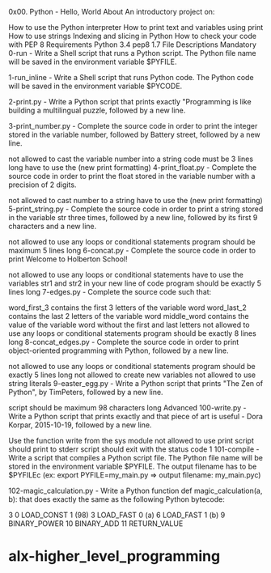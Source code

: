 0x00. Python - Hello, World
About
An introductory project on:

How to use the Python interpreter
How to print text and variables using print
How to use strings
Indexing and slicing in Python
How to check your code with PEP 8
Requirements
Python 3.4
pep8 1.7
File Descriptions
Mandatory
0-run - Write a Shell script that runs a Python script. The Python file name will be saved in the environment variable $PYFILE.

1-run_inline - Write a Shell script that runs Python code. The Python code will be saved in the environment variable $PYCODE.

2-print.py - Write a Python script that prints exactly "Programming is like building a multilingual puzzle, followed by a new line.

3-print_number.py - Complete the source code in order to print the integer stored in the variable number, followed by Battery street, followed by a new line.

not allowed to cast the variable number into a string
code must be 3 lines long
have to use the (new print formatting)
4-print_float.py - Complete the source code in order to print the float stored in the variable number with a precision of 2 digits.

not allowed to cast number to a string
have to use the (new print formatting)
5-print_string.py - Complete the source code in order to print a string stored in the variable str three times, followed by a new line, followed by its first 9 characters and a new line.

not allowed to use any loops or conditional statements
program should be maximum 5 lines long
6-concat.py - Complete the source code in order to print Welcome to Holberton School!

not allowed to use any loops or conditional statements
have to use the variables str1 and str2 in your new line of code
program should be exactly 5 lines long
7-edges.py - Complete the source code such that:

word_first_3 contains the first 3 letters of the variable word
word_last_2 contains the last 2 letters of the variable word
middle_word contains the value of the variable word without the first and last letters
not allowed to use any loops or conditional statements
program should be exactly 8 lines long
8-concat_edges.py - Complete the source code in order to print object-oriented programming with Python, followed by a new line.

not allowed to use any loops or conditional statements
program should be exactly 5 lines long
not allowed to create new variables
not allowed to use string literals
9-easter_egg.py - Write a Python script that prints "The Zen of Python", by TimPeters, followed by a new line.

script should be maximum 98 characters long
Advanced
100-write.py - Write a Python script that prints exactly and that piece of art is useful - Dora Korpar, 2015-10-19, followed by a new line.

Use the function write from the sys module
not allowed to use print
script should print to stderr
script should exit with the status code 1
101-compile - Write a script that compiles a Python script file. The Python file name will be stored in the environment variable $PYFILE. The output filename has to be $PYFILEc (ex: export PYFILE=my_main.py => output filename: my_main.pyc)

102-magic_calculation.py - Write a Python function def magic_calculation(a, b): that does exactly the same as the following Python bytecode:

 3		0 LOAD_CONST               1 (98)
              	3 LOAD_FAST                0 (a)
              	6 LOAD_FAST                1 (b)
              	9 BINARY_POWER
             	10 BINARY_ADD
             	11 RETURN_VALUE
# alx-higher_level_programming
